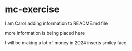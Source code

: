 # mc-exercise

I am Carol adding information to README.md file

more information is being placed here

I will be making a lot of money in 2024 inserts smiley face
